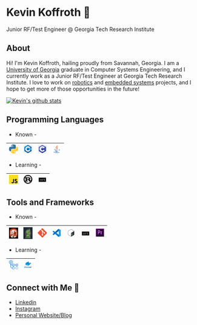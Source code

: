 # Kevin Koffroth :robot:
Junior RF/Test Engineer @ Georgia Tech Research Institute

## About <!-- edit this to include a link to a relevant Embedded Systems/Robotics project in the future --> 
Hi! I'm Kevin Koffroth, hailing proudly from Savannah, Georgia. I am a [University of Georgia](https://www.uga.edu/) graduate in Computer Systems Engineering, and I currently work as a Junior RF/Test Engineer at Georgia Tech Research Institute. I love to work on [robotics](https://github.com/uga-robotics/AutonomousHexacopter) and [embedded systems](https://github.com/ktkoffroth/ubody-firmware-atmega2560) projects, and I hope to get more of those opportunities in the future!

[![Kevin's github stats](https://github-readme-stats.vercel.app/api?username=ktkoffroth&show_icons=true&hide=["stars"]&count_private=true)](https://github.com/anuraghazra/github-readme-stats)

## Programming Languages
- Known -

| [<img src="https://raw.githubusercontent.com/ktkoffroth/ktkoffroth/master/img/python.png" alt="python logo" width="24">](https://www.python.org/) | [<img src="https://raw.githubusercontent.com/ktkoffroth/ktkoffroth/master/img/c%2B%2B.png" alt="c++ logo" width="24">](https://isocpp.org/) | [<img src="https://raw.githubusercontent.com/ktkoffroth/ktkoffroth/master/img/c.png" alt="c logo" width="24">](https://en.wikipedia.org/wiki/C_(programming_language)) | [<img src="https://raw.githubusercontent.com/ktkoffroth/ktkoffroth/master/img/java.png" alt="java logo" width="24">](https://www.java.com/en/) |
|---|---|---|---|

- Learning -

| [<img src="https://raw.githubusercontent.com/ktkoffroth/ktkoffroth/master/img/js.png" alt="js logo" width="24">](https://www.javascript.com/) | [<img src="https://raw.githubusercontent.com/ktkoffroth/ktkoffroth/master/img/rust.png" alt="rust logo" width="24">](https://www.rust-lang.org/) | [<img src="https://raw.githubusercontent.com/ktkoffroth/ktkoffroth/master/img/zsh.png" alt="zsh logo" width="24">](http://zsh.sourceforge.net/) |
|---|---|---|

## Tools and Frameworks
- Known -

| [<img src="https://raw.githubusercontent.com/ktkoffroth/ktkoffroth/master/img/foxy.png" alt="rosfoxy logo" width="24">](https://index.ros.org/doc/ros2/Releases/Release-Foxy-Fitzroy/) | [<img src="https://raw.githubusercontent.com/ktkoffroth/ktkoffroth/master/img/noetic.png" alt="rosnoetic logo" width="24">](https://wiki.ros.org/noetic) | [<img src="https://raw.githubusercontent.com/ktkoffroth/ktkoffroth/master/img/git.png" alt="git logo" width="24">](https://git-scm.com/) | [<img src="https://raw.githubusercontent.com/ktkoffroth/ktkoffroth/master/img/vscode.png" alt="vscode logo" width="24">](https://code.visualstudio.com/) | [<img src="https://raw.githubusercontent.com/ktkoffroth/ktkoffroth/master/img/bash.png" alt="bash logo" width="24">](https://www.gnu.org/software/bash/) | [<img src="https://raw.githubusercontent.com/ktkoffroth/ktkoffroth/master/img/zsh.png" alt="zsh logo" width="24">](http://zsh.sourceforge.net/) | [<img src="https://raw.githubusercontent.com/ktkoffroth/ktkoffroth/master/img/premier.png" alt="premierpro logo" width="24">](https://www.adobe.com/products/premiere.html) |
|---|---|---|---|---|---|---|

- Learning -

| [<img src="https://raw.githubusercontent.com/ktkoffroth/ktkoffroth/master/img/githubactions.png" alt="githubactions logo" width="24">](https://github.com/features/actions) | [<img src="https://raw.githubusercontent.com/ktkoffroth/ktkoffroth/master/img/docker.png" alt="docker logo" width="24">](https://www.docker.com/) |
|---|---|

## Connect with Me :wave:
- [Linkedin](https://www.linkedin.com/in/kevin-koffroth/)
- [Instagram](https://www.instagram.com/ktkoffroth/)
- [Personal Website/Blog](https://kevinkoffroth.com/)

